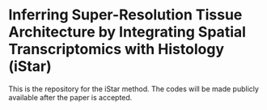 # Inferring Super-Resolution Tissue Architecture by Integrating Spatial Transcriptomics with Histology (iStar)

This is the repository for the iStar method. The codes will be made publicly available after the paper is accepted.
